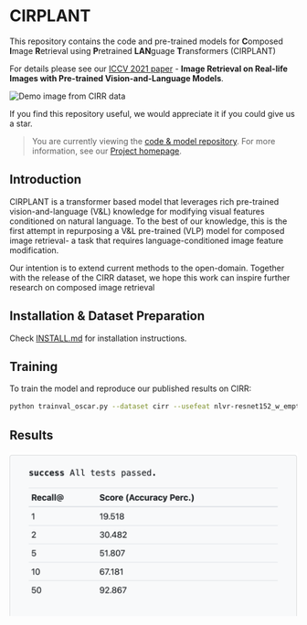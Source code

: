 # CIRPLANT

This repository contains the code and pre-trained models for **C**omposed **I**mage **R**etrieval using **P**retrained **LAN**guage **T**ransformers (CIRPLANT)

For details please see our [ICCV 2021 paper](https://arxiv.org/abs/2108.04024) - **Image Retrieval on Real-life Images with Pre-trained Vision-and-Language Models**.

![Demo image from CIRR data](demo_imgs/model_arch.png)

If you find this repository useful, we would appreciate it if you could give us a star.

>You are currently viewing the [code & model repository](https://github.com/Cuberick-Orion/CIRPLANT). For more information, see our [Project homepage](https://cuberick-orion.github.io/CIRR/).


## Introduction
CIRPLANT is a transformer based model that leverages rich pre-trained vision-and-language (V\&L) knowledge for modifying visual features conditioned on natural language.
To the best of our knowledge, this is the first attempt in repurposing a V\&L pre-trained (VLP) model for composed image retrieval- a task that requires language-conditioned image feature modification.

Our intention is to extend current methods to the open-domain. Together with the release of the CIRR dataset, we hope this work can inspire further research on composed image retrieval  

## Installation & Dataset Preparation

Check [INSTALL.md](INSTALL.md) for installation instructions.

## Training

To train the model and reproduce our published results on CIRR:

```bash
python trainval_oscar.py --dataset cirr --usefeat nlvr-resnet152_w_empty --max_epochs 300 --model CIRPLANT-img --model_type 'bert' --model_name_or_path data/Oscar_pretrained_models/base-vg-labels/ep_107_1192087 --task_name cirr --gpus 1 --img_feature_dim 2054 --max_img_seq_length 1 --model_type bert --do_lower_case --max_seq_length 40 --learning_rate 1e-05 --loss_type xe --seed 88 --drop_out 0.3 --weight_decay 0.05 --warmup_steps 0 --loss st --batch_size 32 --num_batches 529 --pin_memory --num_workers_per_gpu 0 --comment input_your_comments --output saved_models/cirr_rc2_iccv_release_test --log_by recall_inset_top1_correct_composition

```

## Results

![Results](Results/Recall_results.png)

```

